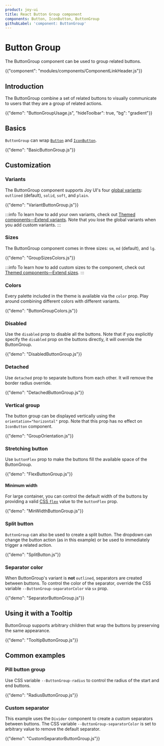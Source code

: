 ```yaml
---
product: joy-ui
title: React Button Group component
components: Button, IconButton, ButtonGroup
githubLabel: 'component: ButtonGroup'
---
```


# Button Group

<p class="description">The ButtonGroup component can be used to group related buttons.</p>

{{"component": "modules/components/ComponentLinkHeader.js"}}

## Introduction

The ButtonGroup combine a set of related buttons to visually communicate to users that they are a group of related actions.

{{"demo": "ButtonGroupUsage.js", "hideToolbar": true, "bg": "gradient"}}

## Basics

`ButtonGroup` can wrap [`Button`](/joy-ui/react-button/) and [`IconButton`](/joy-ui/react-button/#icon-button).

{{"demo": "BasicButtonGroup.js"}}

## Customization

### Variants

The ButtonGroup component supports Joy UI's four [global variants](/joy-ui/main-features/global-variants/): `outlined` (default), `solid`, `soft`, and `plain`.

{{"demo": "VariantButtonGroup.js"}}

:::info
To learn how to add your own variants, check out [Themed components—Extend variants](/joy-ui/customization/themed-components/#extend-variants).
Note that you lose the global variants when you add custom variants.
:::

### Sizes

The ButtonGroup component comes in three sizes: `sm`, `md` (default), and `lg`.

{{"demo": "GroupSizesColors.js"}}

:::info
To learn how to add custom sizes to the component, check out [Themed components—Extend sizes](/joy-ui/customization/themed-components/#extend-sizes).
:::

### Colors

Every palette included in the theme is available via the `color` prop.
Play around combining different colors with different variants.

{{"demo": "ButtonGroupColors.js"}}

### Disabled

Use the `disabled` prop to disable all the buttons. Note that if you explicitly specify the `disabled` prop on the buttons directly, it will override the ButtonGroup.

{{"demo": "DisabledButtonGroup.js"}}

### Detached

Use `detached` prop to separate buttons from each other. It will remove the border radius override.

{{"demo": "DetachedButtonGroup.js"}}

### Vertical group

The button group can be displayed vertically using the `orientation="horizontal"` prop. Note that this prop has no effect on `IconButton` component.

{{"demo": "GroupOrientation.js"}}

### Stretching button

Use `buttonFlex` prop to make the buttons fill the available space of the ButtonGroup.

{{"demo": "FlexButtonGroup.js"}}

#### Minimum width

For large container, you can control the default width of the buttons by providing a valid [CSS `flex`](https://developer.mozilla.org/en-US/docs/Web/CSS/flex) value to the `buttonFlex` prop.

{{"demo": "MinWidthButtonGroup.js"}}

### Split button

`ButtonGroup` can also be used to create a split button. The dropdown can change the button action (as in this example) or be used to immediately trigger a related action.

{{"demo": "SplitButton.js"}}

### Separator color

When ButtonGroup's variant is <b>not</b> `outlined`, separators are created between buttons. To control the color of the separator, override the CSS variable `--ButtonGroup-separatorColor` via `sx` prop.

{{"demo": "SeparatorButtonGroup.js"}}

## Using it with a Tooltip

ButtonGroup supports arbitrary children that wrap the buttons by preserving the same appearance.

{{"demo": "TooltipButtonGroup.js"}}

## Common examples

### Pill button group

Use CSS variable `--ButtonGroup-radius` to control the radius of the start and end buttons.

{{"demo": "RadiusButtonGroup.js"}}

### Custom separator

This example uses the `Divider` component to create a custom separators between buttons. The CSS variable `--ButtonGroup-separatorColor` is set to arbitrary value to remove the default separator.

{{"demo": "CustomSeparatorButtonGroup.js"}}
